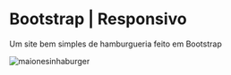 # Bootstrap | Responsivo

Um site bem simples de hamburgueria feito em Bootstrap

![maionesinhaburger](https://user-images.githubusercontent.com/78752003/181665270-206bd869-76fc-472f-b04a-b80c92d2bbd1.jpg)
